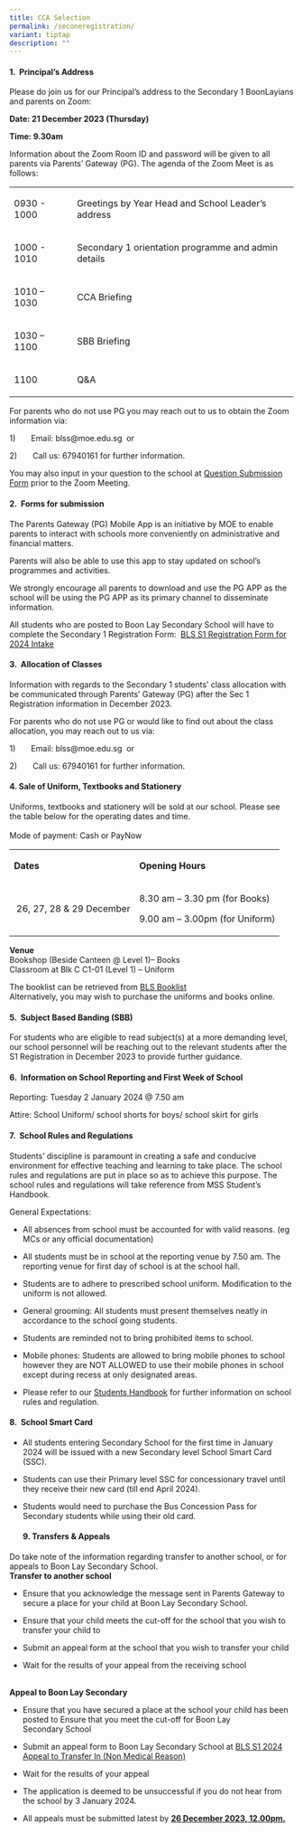 ```yaml
---
title: CCA Selection
permalink: /seconeregistration/
variant: tiptap
description: ""
---
```

<h4><strong>1.&nbsp; Principal’s Address</strong></h4><p>Please do join us for our Principal’s address to the Secondary 1 BoonLayians and parents on Zoom:</p><p><strong>Date: 21 December 2023 (Thursday)</strong></p><p><strong>Time: 9.30am</strong></p><p>Information about the Zoom Room ID and password will be given to all parents via Parents’ Gateway (PG). The agenda of the Zoom Meet is as follows:</p><table><tbody><tr><td rowspan="1" colspan="1"><p>0930 - 1000</p></td><td rowspan="1" colspan="1"><p>Greetings by Year Head and School Leader’s address</p></td></tr><tr><td rowspan="1" colspan="1"><p>1000 - 1010</p></td><td rowspan="1" colspan="1"><p>Secondary 1 orientation programme and admin details</p></td></tr><tr><td rowspan="1" colspan="1"><p>1010 – 1030</p></td><td rowspan="1" colspan="1"><p>CCA Briefing</p></td></tr><tr><td rowspan="1" colspan="1"><p>1030 – 1100</p></td><td rowspan="1" colspan="1"><p>SBB Briefing</p></td></tr><tr><td rowspan="1" colspan="1"><p>1100</p></td><td rowspan="1" colspan="1"><p>Q&amp;A</p></td></tr></tbody></table><p>For parents who do not use PG you may reach out to us to obtain the Zoom information via:</p><p>1)&nbsp;&nbsp;&nbsp;&nbsp;&nbsp;&nbsp; Email: <a rel="noopener noreferrer nofollow" target="_blank">blss@moe.edu.sg</a>&nbsp; or</p><p>2)&nbsp;&nbsp;&nbsp;&nbsp;&nbsp;&nbsp; Call us: 67940161 for further information.</p><p>You may also input in your question to the school at <a href="https://form.gov.sg/657faaca4d3d170012b6e538" rel="noopener noreferrer nofollow" target="_blank">Question Submission Form</a> prior to the Zoom Meeting.</p><h4><strong>2.&nbsp; Forms for submission</strong></h4><p>The Parents Gateway (PG) Mobile App is an initiative by MOE to enable parents to interact with schools more conveniently on administrative and financial matters.</p><p>Parents will also be able to use this app to stay updated on school’s programmes and activities.</p><p>We strongly encourage all parents to download and use the PG APP as the school will be using the PG APP as its primary channel to disseminate information.</p><p>All students who are posted to Boon Lay Secondary School will have to complete the Secondary 1 Registration Form:&nbsp; <a href="https://form.gov.sg/657f9e5c877e1b00113304bc" rel="noopener noreferrer nofollow" target="_blank">BLS S1 Registration Form for 2024 Intake</a></p><h4><strong>3.&nbsp; Allocation of Classes</strong></h4><p>Information with regards to the Secondary 1 students’ class allocation with be communicated through Parents’ Gateway (PG) after the Sec 1 Registration information in December 2023.</p><p>For parents who do not use PG or would like to find out about the class allocation, you may reach out to us via:</p><p>1)&nbsp;&nbsp;&nbsp;&nbsp;&nbsp;&nbsp; Email: <a rel="noopener noreferrer nofollow" target="_blank">blss@moe.edu.sg</a>&nbsp; or</p><p>2)&nbsp;&nbsp;&nbsp;&nbsp;&nbsp;&nbsp; Call us: 67940161 for further information.</p><h4><strong>4. Sale of Uniform, Textbooks and Stationery</strong></h4><p>Uniforms, textbooks and stationery will be sold at our school. Please see the table below for the operating dates and time.<br><br>Mode of payment: Cash or PayNow</p><table><tbody><tr><td rowspan="1" colspan="1"><p><strong>Dates</strong></p></td><td rowspan="1" colspan="1"><p><strong>Opening Hours</strong></p></td></tr><tr><td rowspan="1" colspan="1"><p>&nbsp;26, 27, 28 &amp; 29 December</p></td><td rowspan="1" colspan="1"><p>8.30 am – 3.30 pm (for Books)</p><p>9.00 am – 3.00pm (for Uniform)</p></td></tr></tbody></table><p><strong>Venue</strong><br>Bookshop (Beside Canteen @ Level 1)– Books<br>Classroom at Blk C C1-01 (Level 1) – Uniform</p><p>The booklist can be retrieved from <a href="https://www.boonlaysec.moe.edu.sg/other-links/bookshop-and-sch-uniform/" rel="noopener noreferrer nofollow" target="_blank">BLS Booklist</a><br>Alternatively, you may wish to purchase the uniforms and books online.</p><h4><strong>5.&nbsp; Subject Based Banding (SBB)</strong></h4><p>For students who are eligible to read subject(s) at a more demanding level, our school personnel will be reaching out to the relevant students after the S1 Registration in December 2023 to provide further guidance.</p><h4><strong>6.&nbsp; Information on School Reporting and First Week of School</strong></h4><p>Reporting: Tuesday 2 January 2024 @ 7.50 am</p><p>Attire: School Uniform/ school shorts for boys/ school skirt for girls</p><h4><strong>7.&nbsp; School Rules and Regulations</strong></h4><p>Students’ discipline is paramount in creating a safe and conducive environment for effective teaching and learning to take place. The school rules and regulations are put in place so as to achieve this purpose. The school rules and regulations will take reference from MSS Student’s Handbook.</p><p>General Expectations:</p><ul data-tight="true" class="tight"><li><p>All absences from school must be accounted for with valid reasons. (eg MCs or any official documentation)</p></li><li><p>All students must be in school at the reporting venue by 7.50 am. The reporting venue for first day of school is at the school hall.</p></li><li><p>Students are to adhere to prescribed school uniform. Modification to the uniform is not allowed.</p></li><li><p>General grooming: All students must present themselves neatly in accordance to the school going students.</p></li><li><p>Students are reminded not to bring prohibited items to school.</p></li><li><p>Mobile phones: Students are allowed to bring mobile phones to school however they are NOT ALLOWED to use their mobile phones in school except during recess at only designated areas.</p></li><li><p>Please refer to our <a href="https://www.boonlaysec.moe.edu.sg/files/bls_handbook%202023_5th%20june.pdf" rel="noopener noreferrer nofollow" target="_blank">Students Handbook</a> for further information on school rules and regulation.</p></li></ul><h4><strong>8.&nbsp; School Smart Card</strong></h4><ul data-tight="true" class="tight"><li><p>All students entering Secondary School for the first time in January 2024 will be issued with a new Secondary level School Smart Card (SSC).&nbsp;</p></li><li><p>Students can use their Primary level SSC for concessionary travel until they receive their new card (till end April 2024).</p></li><li><p>Students would need to purchase the Bus Concession Pass for Secondary students while using their old card.</p><h4><strong>9. Transfers &amp; Appeals</strong></h4></li></ul><p>Do take note of the information regarding transfer to another school, or for appeals to Boon Lay Secondary School.<br><strong>Transfer to another school</strong></p><ul data-tight="true" class="tight"><li><p>Ensure that you acknowledge the message sent in Parents Gateway to secure a place for your child at Boon Lay Secondary&nbsp;School.</p></li><li><p>Ensure that your child meets the cut-off for the school that you wish to transfer your child to&nbsp;</p></li><li><p>Submit an appeal form at the school that you wish to transfer your child</p></li><li><p>Wait for the results of your appeal from the receiving school</p></li></ul><p><br><strong>Appeal to Boon Lay Secondary</strong></p><ul data-tight="true" class="tight"><li><p>Ensure that you have secured a place at the school your child has been posted to Ensure that you meet the cut-off for Boon Lay Secondary&nbsp;School</p></li><li><p>Submit an appeal form&nbsp;to Boon Lay Secondary School at&nbsp;<a href="https://form.gov.sg/657f9911098c89001178c963" rel="noopener noreferrer nofollow" target="_blank">BLS S1 2024 Appeal to Transfer In (Non Medical Reason)</a></p></li><li><p>Wait for the results of your appeal</p></li><li><p>The application is deemed to be unsuccessful if you do not hear from the school by 3 January 2024.</p></li><li><p>All appeals must be submitted latest by&nbsp;<strong><u>26 December 2023, 12.00pm.</u></strong></p></li></ul><p></p>